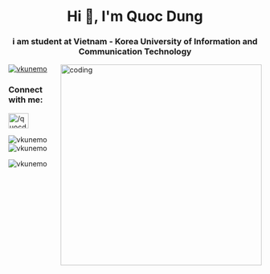 <h1 align="center">Hi 👋, I'm Quoc Dung</h1>
<h3 align="center">i am student at Vietnam - Korea University of Information and Communication Technology</h3>
<img align ="right" alt="coding" width ="400" src= "https://cdn.dribbble.com/users/1059583/screenshots/4171367/media/34e69eb61a7bd8dea1c957a8b82605a7.gif">
<p align="left"> <a href="https://github.com/ryo-ma/github-profile-trophy"><img src="https://github-profile-trophy.vercel.app/?username=vkunemo" alt="vkunemo" /></a> </p>

<h3 align="left">Connect with me:</h3>
<p align="left">
<a href="https://fb.com//quocdung1810/" target="blank"><img align="center" src="https://raw.githubusercontent.com/rahuldkjain/github-profile-readme-generator/master/src/images/icons/Social/facebook.svg" alt="/quocdung1810/" height="30" width="40" /></a>
</p>

<p><img align="left" src="https://github-readme-stats.vercel.app/api/top-langs?username=vkunemo&show_icons=true&locale=en&layout=compact" alt="vkunemo" /></p>

<p>&nbsp;<img align="center" src="https://github-readme-stats.vercel.app/api?username=vkunemo&show_icons=true&locale=en" alt="vkunemo" /></p>

<p><img align="center" src="https://github-readme-streak-stats.herokuapp.com/?user=vkunemo&" alt="vkunemo" /></p>
